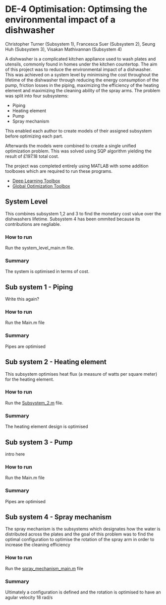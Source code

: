 # DE-4 Optimisation: Optimsing the environmental impact of a dishwasher
Christopher Turner (Subsystem 1), Francesca Suer (Subsystem 2), Seung Huh (Subsystem 3), Visakan Mathivannan (Subsystem 4)

A dishwasher is a complicated kitchen appliance used to wash plates and utensils, commonly found in homes under the kitchen countertop. The aim of this project was to reduce the environmental impact of a dishwasher. This was achieved on a system level by minimising the cost throughout the lifetime of the dishwasher through reducing the energy consumption of the pump, friction losses in the piping, maximizing the efficiency of the heating element and maximizing the cleaning ability of the spray arms. The problem was split into four subsystems: 
* Piping
* Heating element
* Pump
* Spray mechanism

This enabled each author to create models of their assigned subsystem before optimizing each part. 

Afterwards the models were combined to create a single unified optimization problem. This was solved using SQP algorithm yielding the result of £197.18 total cost. 


The  project was completed entirely using MATLAB with some addition toolboxes which are required to run these programs.

* [Deep Learning Toolbox](https://uk.mathworks.com/products/deep-learning.html?s_tid=AO_PR_info)
* [Global Optimization Toolbox](https://uk.mathworks.com/products/global-optimization.html)
## System Level
This combines subsystem 1,2 and 3 to find the monetary cost value over the dishwashers lifetime. Subsystem 4 has been ommited because its contributions are negliable.
### How to run
Run the system_level_main.m file.
### Summary
The system is optimised in terms of cost.
## Sub system 1 - Piping
Write this again?
### How to run
Run the Main.m file 
### Summary
Pipes are optimised
## Sub system 2 - Heating element
This subsystem optimises heat flux (a measure of watts per square meter) for the heating element.
### How to run
Run the [Subsystem_2.m](Subsystem2/Subsytem_2.m) file.
### Summary
The heating element design is optimised
## Sub system 3 - Pump
intro here
### How to run
Run the Main.m file 
### Summary
Pipes are optimised
## Sub system 4 - Spray mechanism
The spray mechanism is the subsystems which designates how the water is distributed across the plates and the goal of this problem was to find the optimal configuration to optimise the rotation of the spray arm in order to increase the cleaning efficiency
### How to run
Run the [spray_mechanism_main.m](Subsystem4/spray_mechanism_main.m) file 
### Summary
Ultimately a configuration is defined and the rotation is optimised to have an agular velocity 18 rad/s
